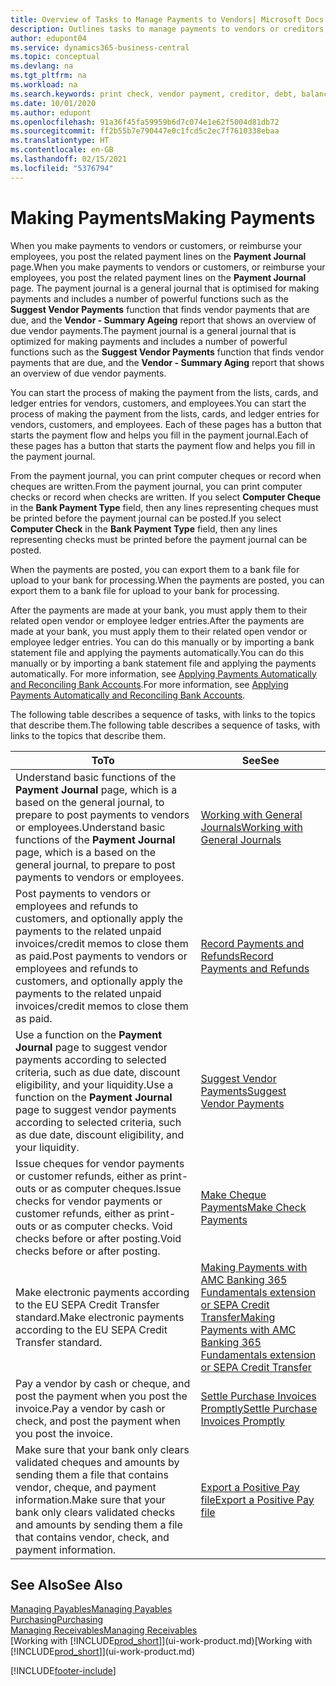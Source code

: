 ```yaml
---
title: Overview of Tasks to Manage Payments to Vendors| Microsoft Docs
description: Outlines tasks to manage payments to vendors or creditors, including posting payment lines and getting an overview of the balance due.
author: edupont04
ms.service: dynamics365-business-central
ms.topic: conceptual
ms.devlang: na
ms.tgt_pltfrm: na
ms.workload: na
ms.search.keywords: print check, vendor payment, creditor, debt, balance due, AP
ms.date: 10/01/2020
ms.author: edupont
ms.openlocfilehash: 91a36f45fa59959b6d7c074e1e62f5004d81db72
ms.sourcegitcommit: ff2b55b7e790447e0c1fcd5c2ec7f7610338ebaa
ms.translationtype: HT
ms.contentlocale: en-GB
ms.lasthandoff: 02/15/2021
ms.locfileid: "5376794"
---
```

# <a name="making-payments"></a><span data-ttu-id="f325f-103">Making Payments</span><span class="sxs-lookup"><span data-stu-id="f325f-103">Making Payments</span></span>

<span data-ttu-id="f325f-104">When you make payments to vendors or customers, or reimburse your employees, you post the related payment lines on the **Payment Journal** page.</span><span class="sxs-lookup"><span data-stu-id="f325f-104">When you make payments to vendors or customers, or reimburse your employees, you post the related payment lines on the **Payment Journal** page.</span></span> <span data-ttu-id="f325f-105">The payment journal is a general journal that is optimised for making payments and includes a number of powerful functions such as the **Suggest Vendor Payments** function that finds vendor payments that are due, and the **Vendor - Summary Ageing** report that shows an overview of due vendor payments.</span><span class="sxs-lookup"><span data-stu-id="f325f-105">The payment journal is a general journal that is optimized for making payments and includes a number of powerful functions such as the **Suggest Vendor Payments** function that finds vendor payments that are due, and the **Vendor - Summary Aging** report that shows an overview of due vendor payments.</span></span>  

<span data-ttu-id="f325f-106">You can start the process of making the payment from the lists, cards, and ledger entries for vendors, customers, and employees.</span><span class="sxs-lookup"><span data-stu-id="f325f-106">You can start the process of making the payment from the lists, cards, and ledger entries for vendors, customers, and employees.</span></span> <span data-ttu-id="f325f-107">Each of these pages has a button that starts the payment flow and helps you fill in the payment journal.</span><span class="sxs-lookup"><span data-stu-id="f325f-107">Each of these pages has a button that starts the payment flow and helps you fill in the payment journal.</span></span>  

<span data-ttu-id="f325f-108">From the payment journal, you can print computer cheques or record when cheques are written.</span><span class="sxs-lookup"><span data-stu-id="f325f-108">From the payment journal, you can print computer checks or record when checks are written.</span></span> <span data-ttu-id="f325f-109">If you select **Computer Cheque** in the **Bank Payment Type** field, then any lines representing cheques must be printed before the payment journal can be posted.</span><span class="sxs-lookup"><span data-stu-id="f325f-109">If you select **Computer Check** in the **Bank Payment Type** field, then any lines representing checks must be printed before the payment journal can be posted.</span></span>

<span data-ttu-id="f325f-110">When the payments are posted, you can export them to a bank file for upload to your bank for processing.</span><span class="sxs-lookup"><span data-stu-id="f325f-110">When the payments are posted, you can export them to a bank file for upload to your bank for processing.</span></span>

<span data-ttu-id="f325f-111">After the payments are made at your bank, you must apply them to their related open vendor or employee ledger entries.</span><span class="sxs-lookup"><span data-stu-id="f325f-111">After the payments are made at your bank, you must apply them to their related open vendor or employee ledger entries.</span></span> <span data-ttu-id="f325f-112">You can do this manually or by importing a bank statement file and applying the payments automatically.</span><span class="sxs-lookup"><span data-stu-id="f325f-112">You can do this manually or by importing a bank statement file and applying the payments automatically.</span></span> <span data-ttu-id="f325f-113">For more information, see [Applying Payments Automatically and Reconciling Bank Accounts](receivables-apply-payments-auto-reconcile-bank-accounts.md).</span><span class="sxs-lookup"><span data-stu-id="f325f-113">For more information, see [Applying Payments Automatically and Reconciling Bank Accounts](receivables-apply-payments-auto-reconcile-bank-accounts.md).</span></span>

<span data-ttu-id="f325f-114">The following table describes a sequence of tasks, with links to the topics that describe them.</span><span class="sxs-lookup"><span data-stu-id="f325f-114">The following table describes a sequence of tasks, with links to the topics that describe them.</span></span>

| <span data-ttu-id="f325f-115">To</span><span class="sxs-lookup"><span data-stu-id="f325f-115">To</span></span> | <span data-ttu-id="f325f-116">See</span><span class="sxs-lookup"><span data-stu-id="f325f-116">See</span></span> |
| --- | --- |
|<span data-ttu-id="f325f-117">Understand basic functions of the **Payment Journal** page, which is a based on the general journal, to prepare to post payments to vendors or employees.</span><span class="sxs-lookup"><span data-stu-id="f325f-117">Understand basic functions of the **Payment Journal** page, which is a based on the general journal, to prepare to post payments to vendors or employees.</span></span>|[<span data-ttu-id="f325f-118">Working with General Journals</span><span class="sxs-lookup"><span data-stu-id="f325f-118">Working with General Journals</span></span>](ui-work-general-journals.md)|
|<span data-ttu-id="f325f-119">Post payments to vendors or employees and refunds to customers, and optionally apply the payments to the related unpaid invoices/credit memos to close them as paid.</span><span class="sxs-lookup"><span data-stu-id="f325f-119">Post payments to vendors or employees and refunds to customers, and optionally apply the payments to the related unpaid invoices/credit memos to close them as paid.</span></span>|[<span data-ttu-id="f325f-120">Record Payments and Refunds</span><span class="sxs-lookup"><span data-stu-id="f325f-120">Record Payments and Refunds</span></span>](payables-how-post-payments-refunds.md)|
| <span data-ttu-id="f325f-121">Use a function on the **Payment Journal** page to suggest vendor payments according to selected criteria, such as due date, discount eligibility, and your liquidity.</span><span class="sxs-lookup"><span data-stu-id="f325f-121">Use a function on the **Payment Journal** page to suggest vendor payments according to selected criteria, such as due date, discount eligibility, and your liquidity.</span></span> |[<span data-ttu-id="f325f-122">Suggest Vendor Payments</span><span class="sxs-lookup"><span data-stu-id="f325f-122">Suggest Vendor Payments</span></span>](payables-how-suggest-vendor-payments.md) |
| <span data-ttu-id="f325f-123">Issue cheques for vendor payments or customer refunds, either as print-outs or as computer cheques.</span><span class="sxs-lookup"><span data-stu-id="f325f-123">Issue checks for vendor payments or customer refunds, either as print-outs or as computer checks.</span></span> <span data-ttu-id="f325f-124">Void checks before or after posting.</span><span class="sxs-lookup"><span data-stu-id="f325f-124">Void checks before or after posting.</span></span> |[<span data-ttu-id="f325f-125">Make Cheque Payments</span><span class="sxs-lookup"><span data-stu-id="f325f-125">Make Check Payments</span></span>](payables-how-work-checks.md) |
|<span data-ttu-id="f325f-126">Make electronic payments according to the EU SEPA Credit Transfer standard.</span><span class="sxs-lookup"><span data-stu-id="f325f-126">Make electronic payments according to the EU SEPA Credit Transfer standard.</span></span>|[<span data-ttu-id="f325f-127">Making Payments with AMC Banking 365 Fundamentals extension or SEPA Credit Transfer</span><span class="sxs-lookup"><span data-stu-id="f325f-127">Making Payments with AMC Banking 365 Fundamentals extension or SEPA Credit Transfer</span></span>](finance-make-payments-with-bank-data-conversion-service-or-sepa-credit-transfer.md)|
| <span data-ttu-id="f325f-128">Pay a vendor by cash or cheque, and post the payment when you post the invoice.</span><span class="sxs-lookup"><span data-stu-id="f325f-128">Pay a vendor by cash or check, and post the payment when you post the invoice.</span></span> |[<span data-ttu-id="f325f-129">Settle Purchase Invoices Promptly</span><span class="sxs-lookup"><span data-stu-id="f325f-129">Settle Purchase Invoices Promptly</span></span>](finance-how-to-settle-purchase-invoices-promptly.md) |
| <span data-ttu-id="f325f-130">Make sure that your bank only clears validated cheques and amounts by sending them a file that contains vendor, cheque, and payment information.</span><span class="sxs-lookup"><span data-stu-id="f325f-130">Make sure that your bank only clears validated checks and amounts by sending them a file that contains vendor, check, and payment information.</span></span> |[<span data-ttu-id="f325f-131">Export a Positive Pay file</span><span class="sxs-lookup"><span data-stu-id="f325f-131">Export a Positive Pay file</span></span>](finance-how-positive-pay.md) |

## <a name="see-also"></a><span data-ttu-id="f325f-132">See Also</span><span class="sxs-lookup"><span data-stu-id="f325f-132">See Also</span></span>
[<span data-ttu-id="f325f-133">Managing Payables</span><span class="sxs-lookup"><span data-stu-id="f325f-133">Managing Payables</span></span>](payables-manage-payables.md)  
[<span data-ttu-id="f325f-134">Purchasing</span><span class="sxs-lookup"><span data-stu-id="f325f-134">Purchasing</span></span>](purchasing-manage-purchasing.md)  
[<span data-ttu-id="f325f-135">Managing Receivables</span><span class="sxs-lookup"><span data-stu-id="f325f-135">Managing Receivables</span></span>](receivables-manage-receivables.md)  
<span data-ttu-id="f325f-136">[Working with [!INCLUDE[prod_short](includes/prod_short.md)]](ui-work-product.md)</span><span class="sxs-lookup"><span data-stu-id="f325f-136">[Working with [!INCLUDE[prod_short](includes/prod_short.md)]](ui-work-product.md)</span></span>  


[!INCLUDE[footer-include](includes/footer-banner.md)]